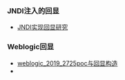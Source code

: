 ### JNDI注入的回显

- [JNDI实现回显研究](https://www.anquanke.com/post/id/200892)


### Weblogic回显
- [weblogic_2019_2725poc与回显构造](https://xz.aliyun.com/t/5299)
- 
